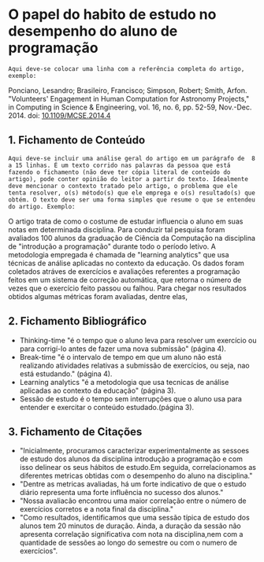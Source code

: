 # O papel do habito de estudo no desempenho do aluno de programação

`Aqui deve-se colocar uma linha com a referência completa do artigo, exemplo:`

Ponciano, Lesandro; Brasileiro,  Francisco; Simpson, Robert; Smith, Arfon. "Volunteers' Engagement in Human Computation for Astronomy Projects," in Computing in Science & Engineering, vol. 16, no. 6, pp. 52-59, Nov.-Dec. 2014. doi: [10.1109/MCSE.2014.4](https://doi.org/10.1109/MCSE.2014.4)

## 1. Fichamento de Conteúdo

`Aqui deve-se incluir uma análise geral do artigo em um parágrafo de  8 a 15 linhas. É um texto corrido nas palavras da pessoa que está fazendo o fichamento (não deve ter cópia literal de conteúdo do artigo), pode conter opinião do leitor a partir do texto. Idealmente deve mencionar o contexto tratado pelo artigo, o problema que ele tenta resolver, o(s) método(s) que ele emprega e o(s) resultado(s) que obtém. O texto deve ser uma forma simples que resume o que se entendeu do artigo. Exemplo:`


O artigo trata de como o costume de estudar influencia o aluno em suas notas em determinada disciplina. Para conduzir tal pesquisa foram avaliados 100 alunos da graduação de Ciência da Computação na disciplina de "introdução a programação" durante todo o período letivo. A metodologia empregada é chamada de "learning analytics" que usa técnicas de análise aplicadas no contexto da educação. Os dados foram coletados atráves de exercícios e avaliações referentes a programação feitos em um sistema de correção automática, que retorna o número de vezes que o exercício feito passou ou falhou. Para chegar nos resultados obtidos algumas métricas foram avaliadas, dentre elas, 

## 2. Fichamento Bibliográfico 

* Thinking-time "é o tempo que o aluno leva para resolver um exercício ou para corrigí-lo antes de fazer uma nova submissão" (página 4).
* Break-time "é o intervalo de tempo em que um aluno não está realizando atividades relativas a submissão de exercícios, ou seja, nao está estudando." (página 4).
* Learning analytics "é a metodologia que usa tecnicas de análise aplicadas ao contexto da educação" (página 3).
* Sessão de estudo é o tempo sem interrupções que o aluno usa para entender e exercitar o conteúdo estudado.(página 3).

## 3. Fichamento de Citações 
* "Inicialmente, procuramos caracterizar experimentalmente as sessoes de estudo dos alunos da disciplina introdução a programação e com isso delinear os seus hábitos de estudo.Em seguida, correlacionamos as diferentes metricas obtidas com o desempenho do aluno na disciplina."
* "Dentre as metricas avaliadas, há um forte indicativo de que o estudo diário representa uma forte influência no sucesso dos alunos."
* "Nossa avaliacão encontrou uma maior correlação entre o número de exercícios corretos e a nota final da disciplina."
* "Como resultados, identificamos que uma sessão típica de estudo dos alunos tem 20 minutos de duração. Ainda, a duração da sessão não apresenta correlação significativa com nota na disciplina,nem com a quantidade de sessões ao longo do semestre ou com o numero de exercícios".
